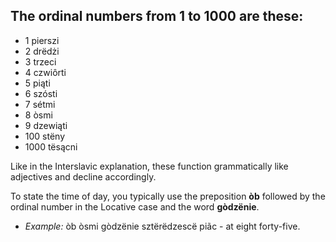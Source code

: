 ## The ordinal numbers from 1 to 1000 are these:
* 1 pierszi
* 2 drëdżi
* 3 trzeci
* 4 czwiôrti
* 5 piąti
* 6 szósti
* 7 sétmi
* 8 òsmi
* 9 dzewiąti
* 100 stëny
* 1000 tësącni

Like in the Interslavic explanation, these function grammatically like adjectives and decline accordingly.

To state the time of day, you typically use the preposition **òb** followed by the ordinal number in the Locative case and the word **gòdzënie**.

* *Example:* òb òsmi gòdzënie sztërëdzescë piãc - at eight forty-five.